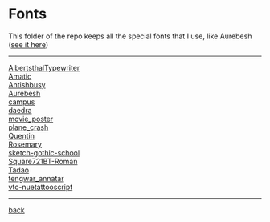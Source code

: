 # Fonts
This folder of the repo keeps all the special fonts that I use, like Aurebesh ([see it here](https://rodcordeiro.github.io/Projects/Aurebesh/index.html))

---------------------------
[AlbertsthalTypewriter](AlbertsthalTypewriter)<br>
[Amatic](Amatic)<br>
[Antishbusy](Antishbusy)<br>
[Aurebesh](Aurebesh)<br>
[campus](campus)<br>
[daedra](daedra)<br>
[movie_poster](movie_poster)<br>
[plane_crash](plane_crash)<br>
[Quentin](Quentin)<br>
[Rosemary](Rosemary)<br>
[sketch-gothic-school](sketch-gothic-school)<br>
[Square721BT-Roman](Square721BT-Roman)<br>
[Tadao](Tadao)<br>
[tengwar_annatar](tengwar_annatar)<br>
[vtc-nuetattooscript](vtc-nuetattooscript)<br>

---------------------------

[back](../)
